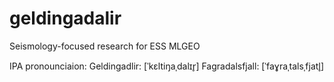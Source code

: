 # geldingadalir
Seismology-focused research for ESS MLGEO

IPA pronounciaion:
Geldingadlir:  [ˈkɛltiŋaˌdalɪr̥]
Fagradalsfjall: [ˈfaɣraˌtalsˌfjatl̥]
